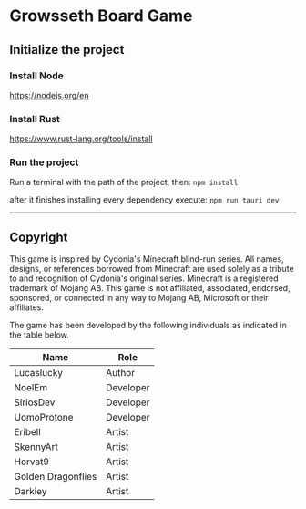 # Growsseth Board Game

## Initialize the project

### Install Node

https://nodejs.org/en

### Install Rust

https://www.rust-lang.org/tools/install

### Run the project

Run a terminal with the path of the project, then:
`npm install`

after it finishes installing every dependency execute:
`npm run tauri dev`

---


## Copyright

This game is inspired by Cydonia's Minecraft blind-run series. 
All names, designs, or references borrowed from Minecraft are used solely as a tribute to and recognition of Cydonia's original series. 
Minecraft is a registered trademark of Mojang AB. 
This game is not affiliated, associated, endorsed, sponsored, or connected in any way to Mojang AB, Microsoft or their affiliates.

The game has been developed by the following individuals as indicated in the table below.

| Name | Role |
|--|--|
| Lucaslucky | Author |
| NoelEm | Developer |
| SiriosDev | Developer |
| UomoProtone | Developer |
| Eribell | Artist |
| SkennyArt | Artist |
| Horvat9 | Artist |
| Golden Dragonflies | Artist |
| Darkiey | Artist |